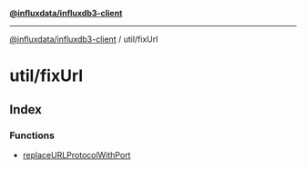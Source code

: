 [**@influxdata/influxdb3-client**](../../index.md)

***

[@influxdata/influxdb3-client](../../modules.md) / util/fixUrl

# util/fixUrl

## Index

### Functions

- [replaceURLProtocolWithPort](functions/replaceURLProtocolWithPort.md)
